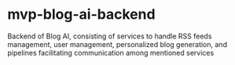 # mvp-blog-ai-backend
Backend of Blog AI, consisting of services to handle RSS feeds management, user management, personalized blog generation, and pipelines facilitating communication among mentioned services
